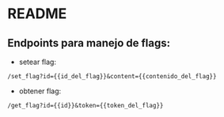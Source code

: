 # README

## Endpoints para manejo de flags:

* setear flag:
```
/set_flag?id={{id_del_flag}}&content={{contenido_del_flag}}
```

* obtener flag:
```
/get_flag?id={{id}}&token={{token_del_flag}}

```

